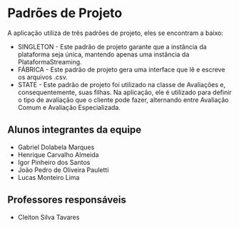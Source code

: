 # Padrões de Projeto

A aplicação utiliza de três padrões de projeto, eles se encontram a baixo:

- SINGLETON - Este padrão de projeto garante que a instância da plataforma seja única, mantendo apenas uma instância da PlataformaStreaming.
- FÁBRICA - Este padrão de projeto gera uma interface que lê e escreve os arquivos .csv.
- STATE - Este padrão de projeto foi utilizado na classe de Avaliações e, consequentemente, suas filhas. Na aplicação, ele é utilizado para definir o tipo de avaliação que o cliente pode fazer, alternando entre Avaliação Comum e Avaliação Especializada.

## Alunos integrantes da equipe

- Gabriel Dolabela Marques
- Henrique Carvalho Almeida
- Igor Pinheiro dos Santos
- João Pedro de Oliveira Pauletti
- Lucas Monteiro Lima

## Professores responsáveis

- Cleiton Silva Tavares
